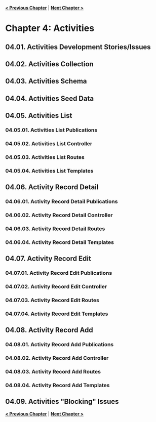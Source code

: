 [**< Previous Chapter**](/ch03-contacts.md) | [**Next Chapter >**](/ch05-projects.md)

# Chapter 4: Activities

## 04.01. Activities Development Stories/Issues

## 04.02. Activities Collection

## 04.03. Activities Schema

## 04.04. Activities Seed Data

## 04.05. Activities List

### 04.05.01. Activities List Publications

### 04.05.02. Activities List Controller

### 04.05.03. Activities List Routes

### 04.05.04. Activities List Templates

## 04.06. Activity Record Detail

### 04.06.01. Activity Record Detail Publications

### 04.06.02. Activity Record Detail Controller

### 04.06.03. Activity Record Detail Routes

### 04.06.04. Activity Record Detail Templates

## 04.07. Activity Record Edit

### 04.07.01. Activity Record Edit Publications

### 04.07.02. Activity Record Edit Controller

### 04.07.03. Activity Record Edit Routes

### 04.07.04. Activity Record Edit Templates

## 04.08. Activity Record Add

### 04.08.01. Activity Record Add Publications

### 04.08.02. Activity Record Add Controller

### 04.08.03. Activity Record Add Routes

### 04.08.04. Activity Record Add Templates

## 04.09. Activities "Blocking" Issues


[**< Previous Chapter**](/ch03-contacts.md) | [**Next Chapter >**](/ch05-projects.md)